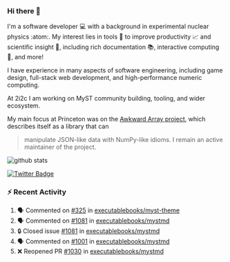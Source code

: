 ### Hi there 👋 

I'm a software developer 💻 with a background in experimental nuclear physics :atom:. My interest lies in tools :wrench: to improve productivity :chart_with_upwards_trend: and scientific insight :telescope:, including rich documentation 📚, interactive computing 🧮, and more! 

I have experience in many aspects of software engineering, including game design, full-stack web development, and high-performance numeric computing. 

At 2i2c I am working on MyST community building, tooling, and wider ecosystem. 

My main focus at Princeton was on the [Awkward Array project](awkward-array.org/), which describes itself as a library that can 
> manipulate JSON-like data with NumPy-like idioms. I remain an active maintainer of the project. 

![github stats](https://github-readme-stats.vercel.app/api?username=agoose77&show_icons=true&hide_rank=true&hide_title=true&bg_color=30,e76445,904e95&text_color=efe3ec&icon_color=efe3ec)
<!--
**agoose77/agoose77** is a ✨ _special_ ✨ repository because its `README.md` (this file) appears on your GitHub profile.

Here are some ideas to get you started:

- 🔭 I’m currently working on ...
- 🌱 I’m currently learning ...
- 👯 I’m looking to collaborate on ...
- 🤔 I’m looking for help with ...
- 💬 Ask me about ...
- 📫 How to reach me: ...
- 😄 Pronouns: ...
- ⚡ Fun fact: ...
-->

[![Twitter Badge](https://img.shields.io/twitter/follow/agoose77?style=flat-square&logo=Twitter&logoColor=white&color=cornflowerblue)](https://twitter.com/agoose77)

### :zap: Recent Activity

<!--START_SECTION:activity-->
1. 🗣 Commented on [#325](https://github.com/executablebooks/myst-theme/pull/325#issuecomment-2063608324) in [executablebooks/myst-theme](https://github.com/executablebooks/myst-theme)
2. 🗣 Commented on [#1081](https://github.com/executablebooks/mystmd/issues/1081#issuecomment-2063607510) in [executablebooks/mystmd](https://github.com/executablebooks/mystmd)
3. 🔒 Closed issue [#1081](https://github.com/executablebooks/mystmd/issues/1081) in [executablebooks/mystmd](https://github.com/executablebooks/mystmd)
4. 🗣 Commented on [#1001](https://github.com/executablebooks/mystmd/issues/1001#issuecomment-2063606171) in [executablebooks/mystmd](https://github.com/executablebooks/mystmd)
5. ❌ Reopened PR [#1030](https://github.com/executablebooks/mystmd/pull/1030) in [executablebooks/mystmd](https://github.com/executablebooks/mystmd)
<!--END_SECTION:activity-->
